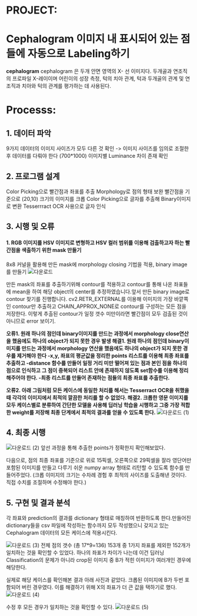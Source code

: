 # PROJECT: 
# Cephalogram 이미지 내 표시되어 있는 점들에 자동으로 Labeling하기


**cephalogram**
cephalogram 은 두개 안면 영역의 X- 선 이미지다. 두개골과 연조직의 프로파일 X-레이이며 어린이의 성장 측정, 턱의 치아 관계, 턱과 두개골의 관계 및 연조직과 치아와 턱의 관계를 평가하는 데 사용된다. 


# Processs:
## 1. 데이터 파악
9가지 데이터의 이미지 사이즈가 모두 다른 것 확인 -> 이미지 사이즈를 임의로 조절한 후 데이터를 다뤄야 한다 (700*1000)
이미지별 Luminance 차이 존재 확인

## 2. 프로그램 설계
  Color Picking으로 빨간점과 좌표를 추출
  Morphology로 점의 형태 보완
  빨간점을 기준으로 (20,10) 크기의 이미지를 크롭 
  Color Picking으로 글자를 추출해 Binary이미지로 변환
  Tesserrract OCR 사용으로 글자 인식

## 3. 시행 및 오류
#### 1. RGB 이미지를 HSV 이미지로 변형하고 HSV 컬러 범위를 이용해 검출하고자 하는 빨간점을 색출하기 위한 mask 만들기
8x8 커널을 활용해 만든 mask에 morphology closing 기법을 적용, binary image를 만들기
![다운로드](https://user-images.githubusercontent.com/46522501/104128588-ddc32980-53ab-11eb-82fa-7751923c1c15.png)


만든 mask의 좌표를 추출하기위해 contour를 적용하고 contour를 통해 나온 좌표들에 mean을 하여 해당 object의 center를 추정하였습니다.앞서 만든 binary image로 contour 찾기를 진행합니다. cv2.RETR_EXTERNAL를 이용해 이미지의 가장 바깥쪽인 contour만 추출하고 CHAIN_APPROX_NONE로 contour를 구성하는 모든 점을 저장한다.
이렇게 추출된 contour가 일정 갯수 미만이라면 빨간점이 모두 검출된 것이 아니므로 error 보이기.

**오류1. 원래 하나의 점인데 binary이미지를 만드는 과정에서 morphology close연산을 했음에도 하나의 object가 되지 못한 경우 발생
해결1. 원래 하나의 점인데 binary이미지를 만드는 과정에서 morphology 연산을 했음에도 하나의 object가 되지 못한 경우를 제거해야 한다
-x,y, 좌표의 평균값을 정리한 points 리스트를 이용해 최종 좌표를 추출하고
-distance 함수를 만들어 일정 거리 미만 떨어져 있는 점과 본인 점을 하나의 점으로 인식하고 그 점이 중복되어 리스트 안에 존재하지 않도록 set함수를 이용해 정리해주어야 한다.
-최종 리스트를 만들어 존재하는 점들의 최종 좌표를 추출한다.**


**오류2. 아래 그림처럼 모든 케이스에 동일한 처리를 해서는 Tesserract OCR을 취했을 때 각각의 이미지에서 최적의 깔끔한 처리를 할 수 없었다. 
해결2. 크롭한 영문 이미지를 모두 케이스별로 분류하여 간단한 모델을 사용해 딥러닝 학습을 시행하고 그중 가장 적합한 weight를 저장해 최종 단계에서 최적의 결과를 얻을 수 있도록 한다.**
![다운로드 (1)](https://user-images.githubusercontent.com/46522501/104128626-17943000-53ac-11eb-88d8-b1c3821e558a.png)



## 4. 최종 시행
![다운로드 (2)](https://user-images.githubusercontent.com/46522501/104128646-3d213980-53ac-11eb-91d0-03d92715f51f.png)
앞선 과정을 통해 추출한 points가 정확한지 확인해보았다.

다음으로,
점의 최종 좌표를 기준으로 위로 15픽셀, 오른쪽으로 29픽셀을 잘라 영단어만 포함된 이미지를 만들고 다루기 쉬운 numpy array 형태로 리턴할 수 있도록 함수를 만들어주었다.
(크롭 이미지의 크기는 수차례 경험 후 최적의 사이즈를 도출해낸 것이다. 직접 수치를 조절하며 수정해야 한다.)

## 5. 구현 및 결과 분석
 각 좌표와 prediction의 결과를 dictionary 형태로 매칭하여 반환하도록 한다.만들어진 dictionary들을 csv 파일에 작성하는 함수까지 모두 작성했으니 갖지고 있는 Cephalogram 데이터의 모든 케이스에 적용시킨다.
 
 ![다운로드 (3)](https://user-images.githubusercontent.com/46522501/104128685-680b8d80-53ac-11eb-8352-1f2add9cbeb9.png)
전체 점의 갯수 (총 17*9=136) 153개 중 1가지 좌표를 제외한 152개가 일치하는 것을 확인할 수 있었다. 
하나의 좌표가 차이가 나는데 이건 딥러닝 Classification의 문제가 아니라 crop된 이미지 중 B가 적힌 이미지가 여러개인 경우에 해당한다.


실제로 해당 케이스를 확인해본 결과 아래 사진과 같았다. 크롭된 이미지에 B가 두번 포함되어 버린 경우였다. 이를 해결하기 위해 X의 좌표가 더 큰 값을 택하기로 했다.
![다운로드 (4)](https://user-images.githubusercontent.com/46522501/104128721-8a9da680-53ac-11eb-84f2-1f3c9b548769.png)


수정 후 모든 경우가 일치하는 것을 확인할 수 있다.
![다운로드 (5)](https://user-images.githubusercontent.com/46522501/104128748-a5701b00-53ac-11eb-9091-1dfe9584b2c5.png)




